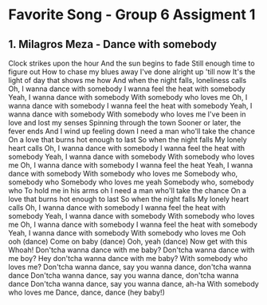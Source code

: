 # Favorite Song - Group 6 Assigment 1

## 1. Milagros Meza - Dance with somebody
Clock strikes upon the hour
And the sun begins to fade
Still enough time to figure out
How to chase my blues away
I've done alright up 'till now
It's the light of day that shows me how
And when the night falls, loneliness calls
Oh, I wanna dance with somebody
I wanna feel the heat with somebody
Yeah, I wanna dance with somebody
With somebody who loves me
Oh, I wanna dance with somebody
I wanna feel the heat with somebody
Yeah, I wanna dance with somebody
With somebody who loves me
I've been in love and lost my senses
Spinning through the town
Sooner or later, the fever ends
And I wind up feeling down
I need a man who'll take the chance
On a love that burns hot enough to last
So when the night falls
My lonely heart calls
Oh, I wanna dance with somebody
I wanna feel the heat with somebody
Yeah, I wanna dance with somebody
With somebody who loves me
Oh, I wanna dance with somebody
I wanna feel the heat
Yeah, I wanna dance with somebody
With somebody who loves me
Somebody who, somebody who
Somebody who loves me yeah
Somebody who, somebody who
To hold me in his arms oh
I need a man who'll take the chance
On a love that burns hot enough to last
So when the night falls
My lonely heart calls
Oh, I wanna dance with somebody
I wanna feel the heat with somebody
Yeah, I wanna dance with somebody
With somebody who loves me
Oh, I wanna dance with somebody
I wanna feel the heat with somebody
Yeah, I wanna dance with somebody
With somebody who loves me
Ooh ooh (dance)
Come on baby (dance)
Ooh, yeah (dance)
Now get with this
Whoah!
Don'tcha wanna dance with me baby?
Don'tcha wanna dance with me boy?
Hey don'tcha wanna dance with me baby?
With somebody who loves me?
Don'tcha wanna dance, say you wanna dance, don'tcha wanna dance
Don'tcha wanna dance, say you wanna dance, don'tcha wanna dance
Don'tcha wanna dance, say you wanna dance, ah-ha
With somebody who loves me
Dance, dance, dance (hey baby!)
